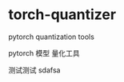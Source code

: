 <!--
 * @Author: kavinbj
 * @Date: 2022-11-24 13:25:32
 * @LastEditTime: 2023-02-03 11:53:13
 * @FilePath: README.md
 * @Description: 
 * 
 * Copyright (c) 2022 by kavinbj, All Rights Reserved. 
-->
# torch-quantizer
pytorch quantization tools


pytorch 模型 量化工具


测试测试
sdafsa
